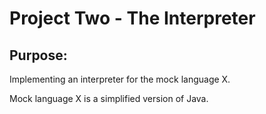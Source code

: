 # Project Two - The Interpreter

## Purpose:

  Implementing an interpreter for the mock language X.  
  
  Mock language X is a simplified version of Java.
  
